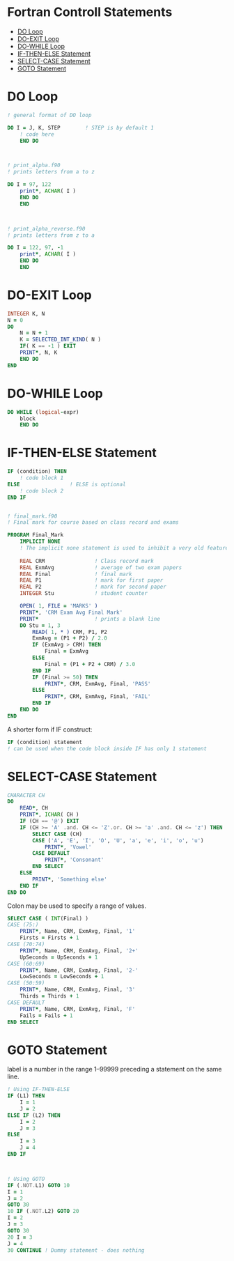 # Fortran Controll Statements
<!-- TOC -->

- [DO Loop](#do-loop)
- [DO-EXIT Loop](#do-exit-loop)
- [DO-WHILE Loop](#do-while-loop)
- [IF-THEN-ELSE Statement](#if-then-else-statement)
- [SELECT-CASE Statement](#select-case-statement)
- [GOTO Statement](#goto-statement)

<!-- /TOC -->
# DO Loop
```fortran
! general format of DO loop

DO I = J, K, STEP        ! STEP is by default 1
    ! code here
    END DO



! print_alpha.f90
! prints letters from a to z

DO I = 97, 122
    print*, ACHAR( I )
    END DO
    END



! print_alpha_reverse.f90
! prints letters from z to a

DO I = 122, 97, -1
    print*, ACHAR( I )
    END DO
    END
```
# DO-EXIT Loop
```fortran
INTEGER K, N
N = 0
DO
    N = N + 1
    K = SELECTED_INT_KIND( N )
    IF( K == -1 ) EXIT
    PRINT*, N, K
    END DO
END
```
# DO-WHILE Loop
```fortran
DO WHILE (logical-expr)
    block
    END DO
```
# IF-THEN-ELSE Statement
```fortran
IF (condition) THEN
    ! code block 1
ELSE                ! ELSE is optional
    ! code block 2
END IF


! final_mark.f90
! Final mark for course based on class record and exams

PROGRAM Final_Mark
    IMPLICIT NONE
    ! The implicit none statement is used to inhibit a very old feature of Fortran that by default treats all variables that start with the letters i, j, k, l, m and n as integers and all other variables as real arguments. Implicit None should always be used. It prevents potential confusion in variable types, and makes detection of typographic errors easier. 
    
    REAL CRM                ! Class record mark
    REAL ExmAvg             ! average of two exam papers
    REAL Final              ! final mark
    REAL P1                 ! mark for first paper
    REAL P2                 ! mark for second paper
    INTEGER Stu             ! student counter

    OPEN( 1, FILE = 'MARKS' )
    PRINT*, 'CRM Exam Avg Final Mark'
    PRINT*                  ! prints a blank line  
    DO Stu = 1, 3
        READ( 1, * ) CRM, P1, P2
        ExmAvg = (P1 + P2) / 2.0
        IF (ExmAvg > CRM) THEN
            Final = ExmAvg
        ELSE
            Final = (P1 + P2 + CRM) / 3.0
        END IF
        IF (Final >= 50) THEN
            PRINT*, CRM, ExmAvg, Final, 'PASS'
        ELSE
            PRINT*, CRM, ExmAvg, Final, 'FAIL'
        END IF
    END DO
END
```
A shorter form if IF construct:
```fortran
IF (condition) statement
! can be used when the code block inside IF has only 1 statement
```
# SELECT-CASE Statement
```fortran
CHARACTER CH
DO
    READ*, CH
    PRINT*, ICHAR( CH )
    IF (CH == '@') EXIT
    IF (CH >= 'A' .and. CH <= 'Z'.or. CH >= 'a' .and. CH <= 'z') THEN
        SELECT CASE (CH)
        CASE ('A', 'E', 'I', 'O', 'U', 'a', 'e', 'i', 'o', 'u')
            PRINT*, 'Vowel'
        CASE DEFAULT
            PRINT*, 'Consonant'
        END SELECT
    ELSE
        PRINT*, 'Something else'
    END IF
END DO
```
Colon may be used to specify a range of values.
```fortran
SELECT CASE ( INT(Final) )
CASE (75:)
    PRINT*, Name, CRM, ExmAvg, Final, '1'
    Firsts = Firsts + 1
CASE (70:74)
    PRINT*, Name, CRM, ExmAvg, Final, '2+'
    UpSeconds = UpSeconds + 1
CASE (60:69)
    PRINT*, Name, CRM, ExmAvg, Final, '2-'
    LowSeconds = LowSeconds + 1
CASE (50:59)
    PRINT*, Name, CRM, ExmAvg, Final, '3'
    Thirds = Thirds + 1
CASE DEFAULT
    PRINT*, Name, CRM, ExmAvg, Final, 'F'
    Fails = Fails + 1
END SELECT
```
# GOTO Statement
label is a number in the range 1–99999 preceding a statement on the same line.
```fortran
! Using IF-THEN-ELSE
IF (L1) THEN
    I = 1
    J = 2
ELSE IF (L2) THEN
    I = 2
    J = 3
ELSE
    I = 3
    J = 4
END IF



! Using GOTO
IF (.NOT.L1) GOTO 10
I = 1
J = 2
GOTO 30
10 IF (.NOT.L2) GOTO 20
I = 2
J = 3
GOTO 30
20 I = 3
J = 4
30 CONTINUE ! Dummy statement - does nothing
```
